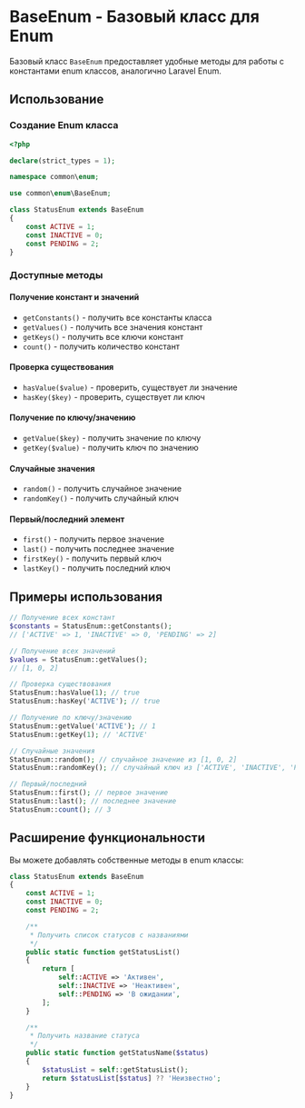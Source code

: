 # BaseEnum - Базовый класс для Enum

Базовый класс `BaseEnum` предоставляет удобные методы для работы с константами enum классов, аналогично Laravel Enum.

## Использование

### Создание Enum класса

```php
<?php

declare(strict_types = 1);

namespace common\enum;

use common\enum\BaseEnum;

class StatusEnum extends BaseEnum
{
    const ACTIVE = 1;
    const INACTIVE = 0;
    const PENDING = 2;
}
```

### Доступные методы

#### Получение констант и значений

- `getConstants()` - получить все константы класса
- `getValues()` - получить все значения констант
- `getKeys()` - получить все ключи констант
- `count()` - получить количество констант

#### Проверка существования

- `hasValue($value)` - проверить, существует ли значение
- `hasKey($key)` - проверить, существует ли ключ

#### Получение по ключу/значению

- `getValue($key)` - получить значение по ключу
- `getKey($value)` - получить ключ по значению

#### Случайные значения

- `random()` - получить случайное значение
- `randomKey()` - получить случайный ключ

#### Первый/последний элемент

- `first()` - получить первое значение
- `last()` - получить последнее значение
- `firstKey()` - получить первый ключ
- `lastKey()` - получить последний ключ

## Примеры использования

```php
// Получение всех констант
$constants = StatusEnum::getConstants();
// ['ACTIVE' => 1, 'INACTIVE' => 0, 'PENDING' => 2]

// Получение всех значений
$values = StatusEnum::getValues();
// [1, 0, 2]

// Проверка существования
StatusEnum::hasValue(1); // true
StatusEnum::hasKey('ACTIVE'); // true

// Получение по ключу/значению
StatusEnum::getValue('ACTIVE'); // 1
StatusEnum::getKey(1); // 'ACTIVE'

// Случайные значения
StatusEnum::random(); // случайное значение из [1, 0, 2]
StatusEnum::randomKey(); // случайный ключ из ['ACTIVE', 'INACTIVE', 'PENDING']

// Первый/последний
StatusEnum::first(); // первое значение
StatusEnum::last(); // последнее значение
StatusEnum::count(); // 3
```

## Расширение функциональности

Вы можете добавлять собственные методы в enum классы:

```php
class StatusEnum extends BaseEnum
{
    const ACTIVE = 1;
    const INACTIVE = 0;
    const PENDING = 2;

    /**
     * Получить список статусов с названиями
     */
    public static function getStatusList()
    {
        return [
            self::ACTIVE => 'Активен',
            self::INACTIVE => 'Неактивен',
            self::PENDING => 'В ожидании',
        ];
    }

    /**
     * Получить название статуса
     */
    public static function getStatusName($status)
    {
        $statusList = self::getStatusList();
        return $statusList[$status] ?? 'Неизвестно';
    }
}
``` 